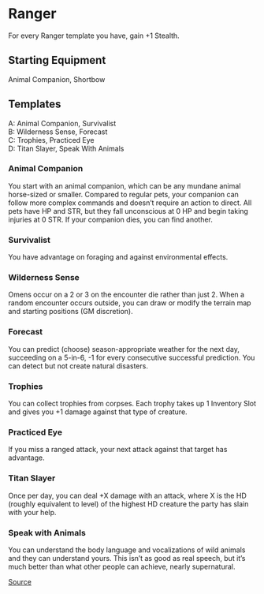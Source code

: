 # Ranger 
For every Ranger template you have, gain +1 Stealth. 

## Starting Equipment
Animal Companion, Shortbow

## Templates

A: Animal Companion, Survivalist<br />
B: Wilderness Sense, Forecast<br />
C: Trophies, Practiced Eye<br />
D: Titan Slayer, Speak With Animals<br />

### Animal Companion
You start with an animal companion, which can be any mundane animal horse-sized or smaller. Compared to regular pets, your companion can follow more complex commands and doesn’t require an action to direct. All pets have HP and STR, but they fall unconscious at 0 HP and begin taking injuries at 0 STR. If your companion dies, you can find another. 

### Survivalist
You have advantage on foraging and against environmental effects. 

### Wilderness Sense
Omens occur on a 2 or 3 on the encounter die rather than just 2. When a random encounter occurs outside, you can draw or modify the terrain map and starting positions (GM discretion). 

### Forecast
You can predict (choose) season-appropriate weather for the next day, succeeding on a 5-in-6, -1 for every consecutive successful prediction. You can detect but not create natural disasters. 

### Trophies
You can collect trophies from corpses. Each trophy takes up 1 Inventory Slot and gives you +1 damage against that type of creature. 

### Practiced Eye
If you miss a ranged attack, your next attack against that target has advantage. 

### Titan Slayer
Once per day, you can deal +X damage with an attack, where X is the HD (roughly equivalent to level) of the highest HD creature the party has slain with your help. 

### Speak with Animals
You can understand the body language and vocalizations of wild animals and they can understand yours. This isn’t as good as real speech, but it’s much better than what other people can achieve, nearly supernatural. 

[Source](https://docs.google.com/document/d/1BFJUWZPHBfyd-myrsiLgvYSBrjibiHx512wJ1hSZ9uE/edit)